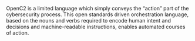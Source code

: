 OpenC2 is a limited language which simply conveys the “action” part of the cybersecurity process. This open standards driven orchestration language, based on the nouns and verbs required to encode human intent and decisions and machine-readable instructions, enables automated courses of action.